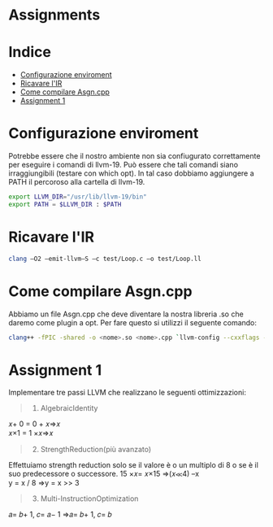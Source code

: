 # Assignments

# Indice

- [Configurazione enviroment](#configurazione-enviroment)
- [Ricavare l'IR](#ricavare-lir)
- [Come compilare Asgn.cpp](#come-compilare-asgncpp)
- [Assignment 1](#assignment-1)

# Configurazione enviroment
Potrebbe essere che il nostro ambiente non sia confiugurato correttamente per eseguire i comandi di llvm-19.
Può essere che tali comandi siano irraggiungibili (testare con which opt). In tal caso dobbiamo aggiungere a PATH il percoroso alla cartella di llvm-19.

```bash
export LLVM_DIR="/usr/lib/llvm-19/bin"
export PATH = $LLVM_DIR : $PATH
```

# Ricavare l'IR

```bash
clang –O2 –emit-llvm–S –c test/Loop.c –o test/Loop.ll
```

# Come compilare Asgn.cpp
Abbiamo un file Asgn.cpp che deve diventare la nostra libreria .so che daremo come plugin a opt.
Per fare questo si utilizzi il seguente comando:


```bash
clang++ -fPIC -shared -o <nome>.so <nome>.cpp `llvm-config --cxxflags --ldflags --libs core` -std=c++17
```


# Assignment 1
Implementare tre passi LLVM che realizzano le seguenti ottimizzazioni:

> 1. AlgebraicIdentity

𝑥+ 0 = 0 + 𝑥⇒𝑥  
𝑥×1 = 1 ×𝑥⇒𝑥

> 2. StrengthReduction(più avanzato)

Effettuiamo strength reduction solo se il valore è o un multiplo di 8 o se è il suo predecessore o successore.
15 ×𝑥= 𝑥×15 ⇒(𝑥≪4) –x  
y = x / 8 ⇒y = x >> 3

> 3. Multi-InstructionOptimization

𝑎= 𝑏+ 1, 𝑐= 𝑎− 1 ⇒𝑎= 𝑏+ 1, 𝑐= 𝑏


